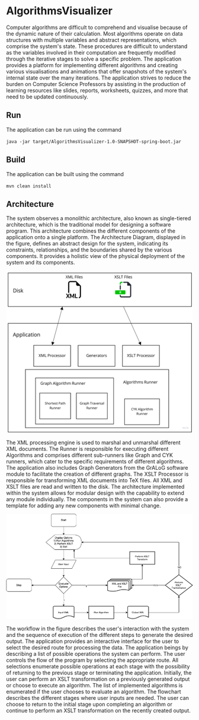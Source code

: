 AlgorithmsVisualizer
======
Computer algorithms are difficult to comprehend and visualise because of the dynamic nature of their calculation. Most algorithms operate on data structures with multiple variables and abstract representations, which comprise the system's state. These procedures are difficult to understand as the variables involved in their computation are frequently modified through the iterative stages to solve a specific problem. The application provides a platform for implementing different algorithms and creating various visualisations and animations that offer snapshots of the system's internal state over the many iterations. The application strives to reduce the burden on Computer Science Professors by assisting in the production of learning resources like slides, reports, worksheets, quizzes, and more that need to be updated continuously.

Run
-----
The application can be run using the command

`java -jar target/AlgorithmsVisualizer-1.0-SNAPSHOT-spring-boot.jar`


Build
-----

The application can be built using the command

`mvn clean install` 



Architecture
-----
The system observes a monolithic architecture, also known as single-tiered architecture, which is the traditional model for designing a software program. This architecture combines the different components of the application onto a single platform. The Architecture Diagram, displayed in the figure, defines an abstract design for the system, indicating its constraints, relationships, and the boundaries shared by the various components. It provides a holistic view of the physical deployment of the system and its components.


![img.png](docs/img.png)


The XML processing engine is used to marshal and unmarshal different XML documents. The Runner is responsible for executing different Algorithms and comprises different sub-runners like Graph and CYK runners, which cater to the specific requirements of different algorithms. The application also includes Graph Generators from the GrALoG software module to facilitate the creation of different graphs. The XSLT Processor is responsible for transforming XML documents into TeX files. All XML and XSLT files are read and written to the disk. The architecture implemented within the system allows for modular design with the capability to extend any module individually. The components in the system can also provide a template for adding any new components with minimal change.

![img_1.png](docs/img_1.png)

The workflow in the figure describes the user's interaction with the system and the sequence of execution of the different steps to generate the desired output. The application provides an interactive interface for the user to select the desired route for processing the data. The application beings by describing a list of possible operations the system can perform. The user controls the flow of the program by selecting the appropriate route. All selections enumerate possible operations at each stage with the possibility of returning to the previous stage or terminating the application. Initially, the user can perform an XSLT transformation on a previously generated output or choose to execute an algorithm. The list of implemented algorithms is enumerated if the user chooses to evaluate an algorithm. The flowchart describes the
  different stages where user inputs are needed. The user can choose to return to the initial stage upon completing an algorithm or continue to perform an XSLT transformation on the recently created output.
